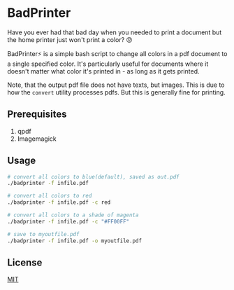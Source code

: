 # BadPrinter

Have you ever had that bad day when you needed to print a document but the home printer just won't print a color? 😡

BadPrinter⚡ is a simple bash script to change all colors in a pdf document to a single specified color.
It's particularly useful for documents where it doesn't matter what color it's printed in - as long as it gets printed. 

Note, that the output pdf file does not have texts, but images. This is due to how the ```convert``` utility processes pdfs. But this is generally fine for printing.

## Prerequisites
1. qpdf
2. Imagemagick

## Usage

```bash
# convert all colors to blue(default), saved as out.pdf
./badprinter -f infile.pdf

# convert all colors to red
./badprinter -f infile.pdf -c red

# convert all colors to a shade of magenta 
./badprinter -f infile.pdf -c "#FF00FF"

# save to myoutfile.pdf
./badprinter -f infile.pdf -o myoutfile.pdf
```

## License

[MIT](https://choosealicense.com/licenses/mit/)
